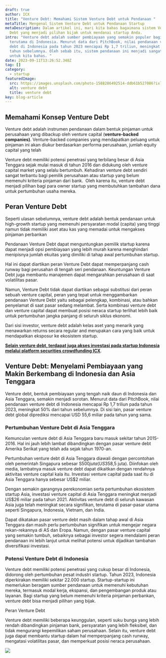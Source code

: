 ```yaml
---
draft: true
author: ICX
title: "Venture Debt: Memahami Sistem Venture Debt untuk Pendanaan "
metaTitle: Mengenal Sistem Venture Debt untuk Pendanaan Startup
metaDescription: Dalam artikel ini, mari kita bahas bagaimana sistem Venture
  Debt yang menjadi pilihan bijak untuk mendanai startup Anda.
intro: "Venture debt adalah sumber pembiayaan yang semakin populer bagi startup,
  terutama di Indonesia. Menurut data dari PitchBook, nilai pendanaan venture
  debt di Indonesia pada tahun 2023 mencapai Rp 1,7 triliun, meningkat 50% dari
  tahun sebelumnya. Oleh sebab itu, sistem pendanaan ini menjadi sangat menarik
  untuk kita bahas. "
date: 2023-09-11T13:26:52.348Z
tag: []
category:
  - startup
featuredImage:
  src: https://images.unsplash.com/photo-1588286492514-ddb61b527086?ixlib=rb-4.0.3&ixid=M3wxMjA3fDB8MHxwaG90by1wYWdlfHx8fGVufDB8fHx8fA%3D%3D&auto=format&fit=crop&w=870&q=80
  alt: venture debt
  title: venture debt
key: blog-article
---
```

## Memahami Konsep Venture Debt

Venture debt adalah instrumen pendanaan dalam bentuk pinjaman untuk perusahaan yang dibackup oleh venture capital (**venture-backed companies)**. Venture-backed companies yang mendapatkan peluang untuk pinjaman ini akan diukur berdasarkan performa perusahaan, jumlah equity capital yang telah 

Venture debt memiliki potensi penetrasi yang terbilang besar di Asia Tenggara sejak mulai masuk di tahun 2016 dan didukung oleh venture capital market yang selalu bertumbuh. Kehadiran venture debt sendiri sangat terbantu bagi pemilik perusahaan atau startup yang belum memenuhi kriteria pinjaman dari bank.  Oleh karena itu, venture debt menjadi pilihan bagi para owner startup yang membutuhkan tambahan dana untuk pertumbuhan usaha mereka.

## Peran Venture Debt

Seperti ulasan sebelumnya, venture debt adalah bentuk pendanaan untuk high-growth startup yang memenuhi persyaratan modal (capita) yang tinggi namun tidak memiliki aset atau kas yang memadai untuk mengakses pinjaman perbankan

Pendanaan Venture Debt dapat menguntungkan pemilik startup karena dapat menjadi opsi pembiayaan yang lebih murah karena menghindari menipisnya jumlah ekuitas yang dimiliki di tahap awal pertumbuhan startup. 

Hal ini dapat diartikan peran Venture Debt dapat memperpanjang cash runway bagi perusahan di tengah seri pendanaan. Keuntungan Venture Debt juga membantu manajemen dapat mengarahkan perusahaan di saat volatilitas pasar.

Namun, Venture Debt tidak dapat diartikan sebagai substitusi dari peran sebuah venture capital, peran yang tepat untuk menggambarkan pendanaan Venture Debt yaitu sebagai pelengkap, kombinasi, atau bahkan penyelamat di saat pasar sedang melambat. Serta kombinasi venture debt dan venture capital dapat membuat posisi neraca startup terlihat lebih baik untuk pertumbuhan jangka panjang di seluruh siklus ekonomi.

Dari sisi investor, venture debt adalah kelas aset yang menarik yang menawarkan returns secara regular and merupakan cara yang baik untuk mendapatkan eksposur ke ekosistem startup.

**[Selain venture debt, terdapat juga akses investasi pada startup Indonesia melalui platform securities crowdfunding ICX](https://icx.id/)**.

## **Venture Debt: Menyelami Pembiayaan yang Makin Berkembang di Indonesia dan Asia Tenggara**

Venture debt, bentuk pembiayaan yang tengah naik daun di Indonesia dan Asia Tenggara, semakin menjadi sorotan. Menurut data dari PitchBook, nilai pendanaan venture debt di Indonesia mencapai Rp 1,7 triliun pada tahun 2023, meningkat 50% dari tahun sebelumnya. Di sisi lain, pasar venture debt global diprediksi mencapai USD 55,6 miliar pada tahun yang sama.

### Pertumbuhan Venture Debt di Asia Tenggara

Kemunculan venture debt di Asia Tenggara baru masuk sekitar tahun 2015-2016. Hal ini jauh lebih lambat dibandingkan dengan pasar venture debt Amerika Serikat yang telah ada sejak tahun 1970-an.

Pertumbuhan venture debt di Asia Tenggara diawali dengan percontohan oleh pemerintah Singapura sebesar S$500 juta (US$358,5 juta). Diinfokan oleh media, lambatnya masuk venture debt dapat dikaitkan dengan rendahnya aktivitas venture capital kala itu. Investasi venture capital pada saat itu di Asia Tenggara hanya sebesar US$2 miliar. 

Dengan semakin garangnya perekonomian serta pertumbuhan ekosistem startup Asia, investasi venture capital di Asia Tenggara meningkat menjadi US$26 miliar pada tahun 2021. Aktivitas venture debt di seluruh kawasan Asia juga telah meningkat secara signifikan, terutama di pasar-pasar utama seperti Singapura, Indonesia, Vietnam, dan India.

Dapat dikatakan pasar venture debt masih dalam tahap awal di Asia Tenggara dan masih perlu pertumbuhan signifikan untuk mengejar negara rekan-rekannya di AS dan Eropa. Namun, dengan pasar venture capital yang semakin tumbuh, sebaiknya sebagai investor segera mendalami peran pendanaan ini lebih lanjut untuk melihat potensi untuk dijadikan tambahan diversifikasi investasi.

### Potensi Venture Debt di Indonesia

Venture debt memiliki potensi penetrasi yang cukup besar di Indonesia, didorong oleh pertumbuhan pesat industri startup. Tahun 2023, Indonesia diperkirakan memiliki sekitar 22.000 startup. Startup-startup ini memerlukan beragam sumber pendanaan untuk memenuhi kebutuhan mereka, termasuk modal kerja, ekspansi, dan pengembangan produk atau layanan. Bagi startup yang belum memenuhi kriteria pinjaman perbankan, venture debt bisa menjadi pilihan yang bijak.

Peran Venture Debt

Venture debt memiliki beberapa keunggulan, seperti suku bunga yang lebih rendah dibandingkan pinjaman bank, persyaratan yang lebih fleksibel, dan tidak mengurangi kepemilikan saham perusahaan. Selain itu, venture debt juga dapat membantu startup dalam hal memperpanjang cash runway, mengatasi volatilitas pasar, dan memperkuat posisi neraca perusahaan.



![](/img/icx_banner-blog_3.png)